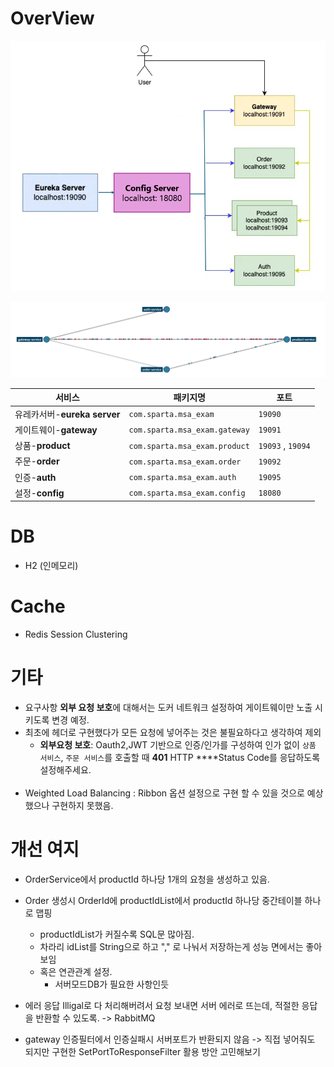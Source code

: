 
# OverView

![img_1.png](img_1.png)

![img.png](img.png)

| 서비스                   | 패키지명                          | 포트                |
|-----------------------|-------------------------------|-------------------|
| 유레카서버-**eureka server** | `com.sparta.msa_exam`         | `19090`           |
| 게이트웨이-**gateway**     | `com.sparta.msa_exam.gateway` | `19091`           |
| 상품-**product**        | `com.sparta.msa_exam.product` | `19093` , `19094` |
| 주문-**order**          | `com.sparta.msa_exam.order`   | `19092`           |
| 인증-**auth**           | `com.sparta.msa_exam.auth`    | `19095`           |
| 설정-**config**         | `com.sparta.msa_exam.config`  | `18080`           |

# DB
- H2 (인메모리)

# Cache
- Redis Session Clustering

# 기타
- 요구사항 **외부 요청 보호**에 대해서는 도커 네트워크 설정하여 게이트웨이만 노출 시키도록 변경 예정.
- 최초에 헤더로 구현했다가 모든 요청에 넣어주는 것은 불필요하다고 생각하여 제외
  - **외부요청 보호**: Oauth2,JWT 기반으로 인증/인가를 구성하여 인가 없이 `상품 서비스`, `주문 서비스`를 호출할 때
          **401** HTTP ****Status Code를 응답하도록 설정해주세요.
      <br></br>
- Weighted Load Balancing : Ribbon 옵션 설정으로 구현 할 수 있을 것으로 예상했으나 구현하지 못했음.

# 개선 여지

- OrderService에서 productId 하나당 1개의 요청을 생성하고 있음.
- Order 생성시 OrderId에 productIdList에서 productId 하나당 중간테이블 하나로 맵핑
  - productIdList가 커질수록 SQL문 많아짐.
  - 차라리 idList를 String으로 하고 "," 로 나눠서 저장하는게 성능 면에서는 좋아보임
  - 혹은 연관관계 설정.
    - 서버모드DB가 필요한 사항인듯

- 에러 응답 Illigal로 다 처리해버려서 요청 보내면 서버 에러로 뜨는데, 적절한 응답을 반환할 수 있도록. -> RabbitMQ
- gateway 인증필터에서 인증실패시 서버포트가 반환되지 않음 -> 직접 넣어줘도 되지만 구현한 SetPortToResponseFilter 활용 방안 고민해보기
